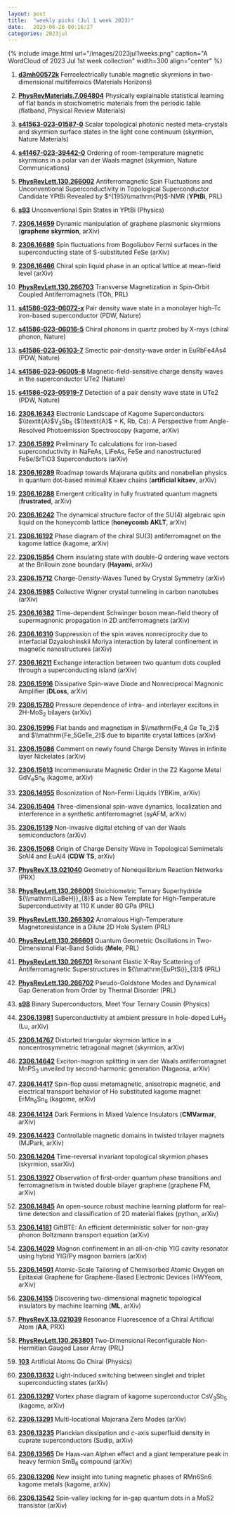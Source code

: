 ```yaml
---
layout: post
title:  "weekly picks (Jul 1 week 2023)"
date:   2023-06-26 00:16:27
categories: 2023jul
---
```



{% include image.html url="/images/2023jul1weeks.png" caption="A WordCloud of 2023 Jul 1st week collection" width=300 align="center" %}





1. **[d3mh00572k](https://pubs.rsc.org/en/content/articlelanding/2023/mh/d3mh00572k)** Ferroelectrically tunable magnetic skyrmions in two-dimensional multiferroics (Materials Horizons)


1. **[PhysRevMaterials.7.064804](https://link.aps.org/doi/10.1103/PhysRevMaterials.7.064804)** Physically explainable statistical learning of flat bands in stoichiometric materials from the periodic table (flatband, Physical Review Materials)

1. **[s41563-023-01587-0](https://www.nature.com/articles/s41563-023-01587-0)** Scalar topological photonic nested meta-crystals and skyrmion surface states in the light cone continuum (skyrmion, Nature Materials)

1. **[s41467-023-39442-0](https://www.nature.com/articles/s41467-023-39442-0)** Ordering of room-temperature magnetic skyrmions in a polar van der Waals magnet (skyrmion, Nature Communications)

1. **[PhysRevLett.130.266002](https://link.aps.org/doi/10.1103/PhysRevLett.130.266002)** Antiferromagnetic Spin Fluctuations and Unconventional Superconductivity in Topological Superconductor Candidate YPtBi Revealed by $^{195}\\mathrm{Pt}$-NMR (**YPtBi**, PRL)

1. **[s93](https://physics.aps.org/articles/v16/s93)** Unconventional Spin States in YPtBi (Physics)



1. **[2306.14659](http://arxiv.org/abs/2306.14659)** Dynamic manipulation of graphene plasmonic skyrmions (**graphene skyrmion**, arXiv)


1. **[2306.16689](http://arxiv.org/abs/2306.16689)** Spin fluctuations from Bogoliubov Fermi surfaces in the superconducting state of S-substituted FeSe (arXiv)

1. **[2306.16466](http://arxiv.org/abs/2306.16466)** Chiral spin liquid phase in an optical lattice at mean-field level (arXiv)

1. **[PhysRevLett.130.266703](https://link.aps.org/doi/10.1103/PhysRevLett.130.266703)** Transverse Magnetization in Spin-Orbit Coupled Antiferromagnets (TOh, PRL)



1. **[s41586-023-06072-x](https://www.nature.com/articles/s41586-023-06072-x)** Pair density wave state in a monolayer high-Tc iron-based superconductor (PDW, Nature)

1. **[s41586-023-06016-5](https://www.nature.com/articles/s41586-023-06016-5)** Chiral phonons in quartz probed by X-rays (chiral phonon, Nature)

1. **[s41586-023-06103-7](https://www.nature.com/articles/s41586-023-06103-7)** Smectic pair-density-wave order in EuRbFe4As4 (PDW, Nature)

1. **[s41586-023-06005-8](https://www.nature.com/articles/s41586-023-06005-8)** Magnetic-field-sensitive charge density waves in the superconductor UTe2 (Nature)

1. **[s41586-023-05919-7](https://www.nature.com/articles/s41586-023-05919-7)** Detection of a pair density wave state in UTe2 (PDW, Nature)









1. **[2306.16343](http://arxiv.org/abs/2306.16343)** Electronic Landscape of Kagome Superconductors $\\textit{A}$V$_{3}$Sb$_{5}$ ($\\textit{A}$ = K, Rb, Cs): A Perspective from Angle-Resolved Photoemission Spectroscopy (kagome, arXiv)

1. **[2306.15892](http://arxiv.org/abs/2306.15892)** Preliminary Tc calculations for iron-based superconductivity in NaFeAs, LiFeAs, FeSe and nanostructured FeSe/SrTiO3 Superconductors (arXiv)

1. **[2306.16289](http://arxiv.org/abs/2306.16289)** Roadmap towards Majorana qubits and nonabelian physics in quantum dot-based minimal Kitaev chains (**artificial kitaev**, arXiv)

1. **[2306.16288](http://arxiv.org/abs/2306.16288)** Emergent criticality in fully frustrated quantum magnets (**frustrated**, arXiv)

1. **[2306.16242](http://arxiv.org/abs/2306.16242)** The dynamical structure factor of the SU(4) algebraic spin liquid on the honeycomb lattice (**honeycomb AKLT**, arXiv)

1. **[2306.16192](http://arxiv.org/abs/2306.16192)** Phase diagram of the chiral SU(3) antiferromagnet on the kagome lattice (kagome, arXiv)

1. **[2306.15854](http://arxiv.org/abs/2306.15854)** Chern insulating state with double-$Q$ ordering wave vectors at the Brillouin zone boundary (**Hayami**, arXiv)

1. **[2306.15712](http://arxiv.org/abs/2306.15712)** Charge-Density-Waves Tuned by Crystal Symmetry (arXiv)

1. **[2306.15985](http://arxiv.org/abs/2306.15985)** Collective Wigner crystal tunneling in carbon nanotubes (arXiv)

1. **[2306.16382](http://arxiv.org/abs/2306.16382)** Time-dependent Schwinger boson mean-field theory of supermagnonic propagation in 2D antiferromagnets (arXiv)

1. **[2306.16310](http://arxiv.org/abs/2306.16310)** Suppression of the spin waves nonreciprocity due to interfacial Dzyaloshinskii Moriya interaction by lateral confinement in magnetic nanostructures (arXiv)

1. **[2306.16211](http://arxiv.org/abs/2306.16211)** Exchange interaction between two quantum dots coupled through a superconducting island (arXiv)

1. **[2306.15916](http://arxiv.org/abs/2306.15916)** Dissipative Spin-wave Diode and Nonreciprocal Magnonic Amplifier (**DLoss**, arXiv)

1. **[2306.15780](http://arxiv.org/abs/2306.15780)** Pressure dependence of intra- and interlayer excitons in 2H-MoS$_2$ bilayers (arXiv)

1. **[2306.15996](http://arxiv.org/abs/2306.15996)** Flat bands and magnetism in $\\mathrm{Fe_4 Ge Te_2}$ and $\\mathrm{Fe_5GeTe_2}$ due to bipartite crystal lattices (arXiv)






1. **[2306.15086](http://arxiv.org/abs/2306.15086)** Comment on newly found Charge Density Waves in infinite layer Nickelates (arXiv)

1. **[2306.15613](http://arxiv.org/abs/2306.15613)** Incommensurate Magnetic Order in the Z2 Kagome Metal GdV$_6$Sn$_6$ (kagome, arXiv)

1. **[2306.14955](http://arxiv.org/abs/2306.14955)** Bosonization of Non-Fermi Liquids (YBKim, arXiv)

1. **[2306.15404](http://arxiv.org/abs/2306.15404)** Three-dimensional spin-wave dynamics, localization and interference in a synthetic antiferromagnet (syAFM, arXiv)

1. **[2306.15139](http://arxiv.org/abs/2306.15139)** Non-invasive digital etching of van der Waals semiconductors (arXiv)

1. **[2306.15068](http://arxiv.org/abs/2306.15068)** Origin of Charge Density Wave in Topological Semimetals SrAl4 and EuAl4 (**CDW TS**, arXiv)

1. **[PhysRevX.13.021040](https://link.aps.org/doi/10.1103/PhysRevX.13.021040)** Geometry of Nonequilibrium Reaction Networks (PRX)

1. **[PhysRevLett.130.266001](https://link.aps.org/doi/10.1103/PhysRevLett.130.266001)** Stoichiometric Ternary Superhydride ${\\mathrm{LaBeH}}_{8}$ as a New Template for High-Temperature Superconductivity at 110 K under 80 GPa (PRL)

1. **[PhysRevLett.130.266302](https://link.aps.org/doi/10.1103/PhysRevLett.130.266302)** Anomalous High-Temperature Magnetoresistance in a Dilute 2D Hole System (PRL)

1. **[PhysRevLett.130.266601](https://link.aps.org/doi/10.1103/PhysRevLett.130.266601)** Quantum Geometric Oscillations in Two-Dimensional Flat-Band Solids (**Mele**, PRL)

1. **[PhysRevLett.130.266701](https://link.aps.org/doi/10.1103/PhysRevLett.130.266701)** Resonant Elastic X-Ray Scattering of Antiferromagnetic Superstructures in ${\\mathrm{EuPtSi}}_{3}$ (PRL)

1. **[PhysRevLett.130.266702](https://link.aps.org/doi/10.1103/PhysRevLett.130.266702)** Pseudo-Goldstone Modes and Dynamical Gap Generation from Order by Thermal Disorder (PRL)

1. **[s98](https://physics.aps.org/articles/v16/s98)** Binary Superconductors, Meet Your Ternary Cousin (Physics)





1. **[2306.13981](http://arxiv.org/abs/2306.13981)** Superconductivity at ambient pressure in hole-doped LuH$_3$ (Lu, arXiv)

1. **[2306.14767](http://arxiv.org/abs/2306.14767)** Distorted triangular skyrmion lattice in a noncentrosymmetric tetragonal magnet (skyrmion, arXiv)

1. **[2306.14642](http://arxiv.org/abs/2306.14642)** Exciton-magnon splitting in van der Waals antiferromagnet MnPS$_3$ unveiled by second-harmonic generation (Nagaosa, arXiv)

1. **[2306.14417](http://arxiv.org/abs/2306.14417)** Spin-flop quasi metamagnetic, anisotropic magnetic, and electrical transport behavior of Ho substituted kagome magnet ErMn$_6$Sn$_6$ (kagome, arXiv)

1. **[2306.14124](http://arxiv.org/abs/2306.14124)** Dark Fermions in Mixed Valence Insulators (**CMVarmar**, arXiv)

1. **[2306.14423](http://arxiv.org/abs/2306.14423)** Controllable magnetic domains in twisted trilayer magnets (MJPark, arXiv)

1. **[2306.14204](http://arxiv.org/abs/2306.14204)** Time-reversal invariant topological skyrmion phases (skyrmion, ssarXiv)

1. **[2306.13927](http://arxiv.org/abs/2306.13927)** Observation of first-order quantum phase transitions and ferromagnetism in twisted double bilayer graphene (graphene FM, arXiv)

1. **[2306.14845](http://arxiv.org/abs/2306.14845)** An open-source robust machine learning platform for real-time detection and classification of 2D material flakes (python, arXiv)

1. **[2306.14181](http://arxiv.org/abs/2306.14181)** GiftBTE: An efficient deterministic solver for non-gray phonon Boltzmann transport equation (arXiv)

1. **[2306.14029](http://arxiv.org/abs/2306.14029)** Magnon confinement in an all-on-chip YIG cavity resonator using hybrid YIG/Py magnon barriers (arXiv)

1. **[2306.14501](http://arxiv.org/abs/2306.14501)** Atomic-Scale Tailoring of Chemisorbed Atomic Oxygen on Epitaxial Graphene for Graphene-Based Electronic Devices (HWYeom, arXiv)

1. **[2306.14155](http://arxiv.org/abs/2306.14155)** Discovering two-dimensional magnetic topological insulators by machine learning (**ML**, arXiv)

1. **[PhysRevX.13.021039](https://link.aps.org/doi/10.1103/PhysRevX.13.021039)** Resonance Fluorescence of a Chiral Artificial Atom (**AA**, PRX)

1. **[PhysRevLett.130.263801](https://link.aps.org/doi/10.1103/PhysRevLett.130.263801)** Two-Dimensional Reconfigurable Non-Hermitian Gauged Laser Array (PRL)

1. **[103](https://physics.aps.org/articles/v16/103)** Artificial Atoms Go Chiral (Physics)



1. **[2306.13632](http://arxiv.org/abs/2306.13632)** Light-induced switching between singlet and triplet superconducting states (arXiv)

1. **[2306.13297](http://arxiv.org/abs/2306.13297)** Vortex phase diagram of kagome superconductor CsV$_3$Sb$_5$ (kagome, arXiv)

1. **[2306.13291](http://arxiv.org/abs/2306.13291)** Multi-locational Majorana Zero Modes (arXiv)

1. **[2306.13235](http://arxiv.org/abs/2306.13235)** Planckian dissipation and $c$-axis superfluid density in cuprate superconductors (Sudip, arXiv)

1. **[2306.13565](http://arxiv.org/abs/2306.13565)** De Haas-van Alphen effect and a giant temperature peak in heavy fermion SmB$_6$ compound (arXiv)

1. **[2306.13206](http://arxiv.org/abs/2306.13206)** New insight into tuning magnetic phases of RMn6Sn6 kagome metals (kagome, arXiv)

1. **[2306.13542](http://arxiv.org/abs/2306.13542)** Spin-valley locking for in-gap quantum dots in a MoS2 transistor (arXiv)


